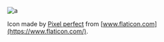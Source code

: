 
![a](https://image.flaticon.com/icons/svg/2891/2891526.svg)

Icon made by [Pixel perfect](https://www.flaticon.com/authors/pixel-perfect) from [www.flaticon.com](https://www.flaticon.com/).
